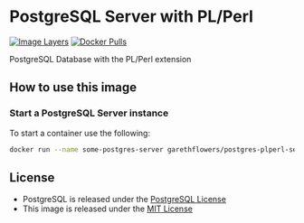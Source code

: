 # PostgreSQL Server with PL/Perl

[![Image Layers](https://images.microbadger.com/badges/image/garethflowers/postgres-plperl-server.svg)](https://microbadger.com/images/garethflowers/postgres-plperl-server)
[![Docker Pulls](https://img.shields.io/docker/pulls/garethflowers/postgres-plperl-server.svg)](https://store.docker.com/community/images/garethflowers/postgres-plperl-server)

PostgreSQL Database with the PL/Perl extension

## How to use this image

### Start a PostgreSQL Server instance

To start a container use the following:
```sh
docker run --name some-postgres-server garethflowers/postgres-plperl-server
```

## License

* PostgreSQL is released under the [PostgreSQL License][1]
* This image is released under the [MIT License][2]

 [1]: http://www.opensource.org/licenses/postgresql
 [2]: https://raw.githubusercontent.com/garethflowers/docker-postgres-plperl/master/LICENSE
